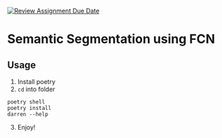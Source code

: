 [![Review Assignment Due Date](https://classroom.github.com/assets/deadline-readme-button-24ddc0f5d75046c5622901739e7c5dd533143b0c8e959d652212380cedb1ea36.svg)](https://classroom.github.com/a/y_ddFRCO)
# Semantic Segmentation using FCN


## Usage

1. Install poetry
2. `cd` into folder

```
poetry shell
poetry install
darren --help
```

3. Enjoy!
